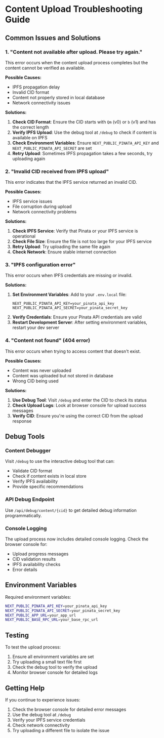 # Content Upload Troubleshooting Guide

## Common Issues and Solutions

### 1. "Content not available after upload. Please try again."

This error occurs when the content upload process completes but the content cannot be verified as available.

**Possible Causes:**
- IPFS propagation delay
- Invalid CID format
- Content not properly stored in local database
- Network connectivity issues

**Solutions:**
1. **Check CID Format**: Ensure the CID starts with `Qm` (v0) or `b` (v1) and has the correct length
2. **Verify IPFS Upload**: Use the debug tool at `/debug` to check if content is available on IPFS
3. **Check Environment Variables**: Ensure `NEXT_PUBLIC_PINATA_API_KEY` and `NEXT_PUBLIC_PINATA_API_SECRET` are set
4. **Retry Upload**: Sometimes IPFS propagation takes a few seconds, try uploading again

### 2. "Invalid CID received from IPFS upload"

This error indicates that the IPFS service returned an invalid CID.

**Possible Causes:**
- IPFS service issues
- File corruption during upload
- Network connectivity problems

**Solutions:**
1. **Check IPFS Service**: Verify that Pinata or your IPFS service is operational
2. **Check File Size**: Ensure the file is not too large for your IPFS service
3. **Retry Upload**: Try uploading the same file again
4. **Check Network**: Ensure stable internet connection

### 3. "IPFS configuration error"

This error occurs when IPFS credentials are missing or invalid.

**Solutions:**
1. **Set Environment Variables**: Add to your `.env.local` file:
   ```
   NEXT_PUBLIC_PINATA_API_KEY=your_pinata_api_key
   NEXT_PUBLIC_PINATA_API_SECRET=your_pinata_secret_key
   ```
2. **Verify Credentials**: Ensure your Pinata API credentials are valid
3. **Restart Development Server**: After setting environment variables, restart your dev server

### 4. "Content not found" (404 error)

This error occurs when trying to access content that doesn't exist.

**Possible Causes:**
- Content was never uploaded
- Content was uploaded but not stored in database
- Wrong CID being used

**Solutions:**
1. **Use Debug Tool**: Visit `/debug` and enter the CID to check its status
2. **Check Upload Logs**: Look at browser console for upload success messages
3. **Verify CID**: Ensure you're using the correct CID from the upload response

## Debug Tools

### Content Debugger
Visit `/debug` to use the interactive debug tool that can:
- Validate CID format
- Check if content exists in local store
- Verify IPFS availability
- Provide specific recommendations

### API Debug Endpoint
Use `/api/debug/content/{cid}` to get detailed debug information programmatically.

### Console Logging
The upload process now includes detailed console logging. Check the browser console for:
- Upload progress messages
- CID validation results
- IPFS availability checks
- Error details

## Environment Variables

Required environment variables:
```bash
NEXT_PUBLIC_PINATA_API_KEY=your_pinata_api_key
NEXT_PUBLIC_PINATA_API_SECRET=your_pinata_secret_key
NEXT_PUBLIC_APP_URL=your_app_url
NEXT_PUBLIC_BASE_RPC_URL=your_base_rpc_url
```

## Testing

To test the upload process:
1. Ensure all environment variables are set
2. Try uploading a small text file first
3. Check the debug tool to verify the upload
4. Monitor browser console for detailed logs

## Getting Help

If you continue to experience issues:
1. Check the browser console for detailed error messages
2. Use the debug tool at `/debug`
3. Verify your IPFS service credentials
4. Check network connectivity
5. Try uploading a different file to isolate the issue 